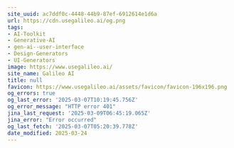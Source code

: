 ```yaml
---
site_uuid: ac7ddf0c-4448-44b9-87ef-6912614e1d6a
url: https://cdn.usegalileo.ai/og.png
tags:
- AI-Toolkit
- Generative-AI
- gen-ai--user-interface
- Design-Generators
- UI-Generators
image: https://www.usegalileo.ai/
site_name: Galileo AI
title: null
favicon: https://www.usegalileo.ai/assets/favicon/favicon-196x196.png
og_errors: true
og_last_error: '2025-03-07T10:19:45.756Z'
og_error_message: "HTTP error 401"
jina_last_request: '2025-03-09T06:45:19.065Z'
jina_error: "Error occurred"
og_last_fetch: '2025-03-07T05:20:39.778Z'
date_modified: 2025-03-24
---
```




